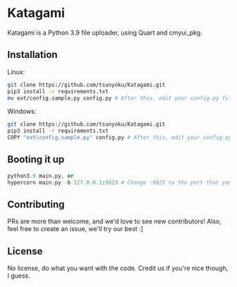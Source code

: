# Katagami
Katagami is a Python 3.9 file uploader, using Quart and cmyui_pkg.

## Installation
Linux:
```bash
git clone https://github.com/tsunyoku/Katagami.git
pip3 install -r requirements.txt
mv ext/config.sample.py config.py # After this, edit your config.py file with a text editor of your choice.
```

Windows:
```bash
git clone https://github.com/tsunyoku/Katagami.git
pip3 install -r requirements.txt
COPY "ext\config.sample.py" config.py # After this, edit your config.py file with a text editor of your choice.
```

## Booting it up

```python
python3.9 main.py, or
hypercorn main.py -b 127.0.0.1:9823 # Change :9823 to the port that you specified in config.py
```

## Contributing
PRs are more than welcome, and we'd love to see new contributors! Also, feel free to create an issue, we'll try our best :]

## License
No license, do what you want with the code. Credit us if you're nice though, I guess.
